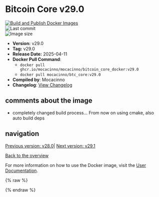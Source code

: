 # Bitcoin Core v29.0

[![Build and Publish Docker Images](https://github.com/mocacinno/bitcoin_core_docker/actions/workflows/build-and-publish.yml/badge.svg?branch=v29.0)](https://github.com/mocacinno/bitcoin_core_docker/actions/workflows/build-and-publish.yml)  
![Last commit](https://badgen.net/github/last-commit/mocacinno/bitcoin_core_docker/v29.0)  
![Image size](https://badgen.net/docker/size/mocacinno/btc_core/v29.0?color=green)  

- **Version:** v29.0
- **Tag:** v29.0
- **Release Date:** 2025-04-11
- **Docker Pull Command**:
  - `docker pull ghcr.io/mocacinno/mocacinno/bitcoin_core_docker:v29.0`
  - `docker pull mocacinno/btc_core:v29.0`
- **Compiled by**: Mocacinno
- **Changelog**: [View Changelog](https://github.com/bitcoin/bitcoin/blob/v29.0/doc/release-notes.md)

## comments about the image

- completely changed build process... From now on using cmake, also auto build deps

## navigation

[Previous version: v28.0](./v28.1.md)| [Next version: v29.1](./v29.1.md)

[Back to the overview](./Readme.md)

For more information on how to use the Docker image, visit the [User Documentation](../userdocs/Readme.md).

<!-- Google tag (gtag.js) -->
{% raw %}
<script async src="https://www.googletagmanager.com/gtag/js?id=G-BPC6NC6FF9"></script>
<script>
  window.dataLayer = window.dataLayer || [];
  function gtag(){dataLayer.push(arguments);}
  gtag('js', new Date());
  gtag('config', 'G-BPC6NC6FF9');
</script>
{% endraw %}
